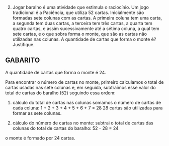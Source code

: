 2. Jogar baralho é uma atividade que estimula o raciocínio. Um jogo tradicional é a Paciência, que utiliza 52 cartas. Inicialmente são formadas sete colunas com as cartas. A primeira coluna tem uma carta, a segunda tem duas cartas, a terceira tem três cartas, a quarta tem quatro cartas, e assim sucessivamente até a sétima coluna, a qual tem sete cartas, e o que sobra forma o monte, que são as cartas não utilizadas nas colunas. A quantidade de cartas que forma o monte é? Justifique.

## GABARITO
A quantidade de cartas que forma o monte é 24.

Para encontrar o número de cartas no monte, primeiro calculamos o total de cartas usadas nas sete colunas e, em seguida, subtraímos esse valor do total de cartas do baralho (52) seguindo essa ordem:

1.  cálculo do total de cartas nas colunas
    somamos o número de cartas de cada coluna:
    1 + 2 + 3 + 4 + 5 + 6 + 7 = 28
    28 cartas são utilizadas para formar as sete colunas.

2.  cálculo do número de cartas no monte:
    subtrai o total de cartas das colunas do total de cartas do baralho:
    52 - 28 = 24

o monte é formado por 24 cartas.